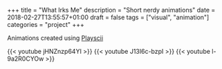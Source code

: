 +++
title = "What Irks Me"
description = "Short nerdy animations"
date = 2018-02-27T13:55:57+01:00
draft = false
tags = ["visual", "animation"]
categories = "project"
+++

Animations created using [Playscii](http://vectorpoem.com/playscii/)

{{< youtube jHNZnzp64YI >}}
{{< youtube J13I6c-bzpI >}}
{{< youtube l-9a2R0CYOw >}}

<br>
